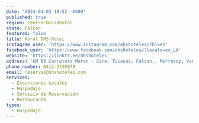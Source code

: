 ```yaml
---
date: '2024-04-03 18:52 -0400'
published: true
region: Centro-Occidental
state: Falcón
featured: false
title: Koral OHS Hotel
instagram_user: 'https://www.instagram.com/ohshoteles/?hl=es'
facebook_user: 'https://www.facebook.com/ohshoteles/?locale=es_LA'
website: 'https://linktr.ee/Ohshoteles'
address: 'KM 63 Carretera Moron - Coro, Tucacas, Falcon., Morrocoy, Venezuela'
phone_number: 0412-3735079
email: reservas@ohshoteles.com
services:
  - Excursiones Locales
  - Hospedaje
  - Servicio de Reservación
  - Restaurante
types:
  - Hospedaje
---
```


